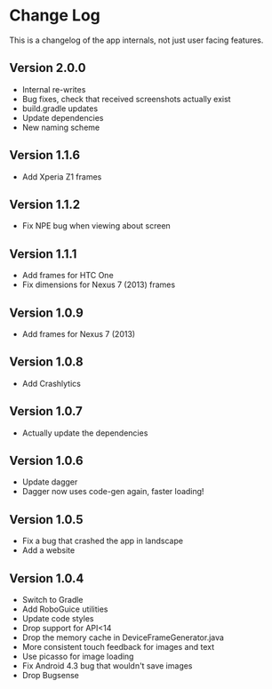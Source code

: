 Change Log
===============================================================================

This is a changelog of the app internals, not just user facing features.

Version 2.0.0
----------------------------
 * Internal re-writes
 * Bug fixes, check that received screenshots actually exist
 * build.gradle updates
 * Update dependencies
 * New naming scheme

Version 1.1.6
----------------------------
 * Add Xperia Z1 frames

Version 1.1.2
----------------------------
 * Fix NPE bug when viewing about screen

Version 1.1.1
----------------------------
 * Add frames for HTC One
 * Fix dimensions for Nexus 7 (2013) frames

Version 1.0.9
----------------------------
 * Add frames for Nexus 7 (2013)

Version 1.0.8
----------------------------
 * Add Crashlytics

Version 1.0.7
----------------------------
 * Actually update the dependencies

Version 1.0.6
----------------------------
 * Update dagger
 * Dagger now uses code-gen again, faster loading!

Version 1.0.5
----------------------------
 * Fix a bug that crashed the app in landscape
 * Add a website


Version 1.0.4
----------------------------

 * Switch to Gradle
 * Add RoboGuice utilities
 * Update code styles
 * Drop support for API<14
 * Drop the memory cache in DeviceFrameGenerator.java
 * More consistent touch feedback for images and text
 * Use picasso for image loading
 * Fix Android 4.3 bug that wouldn't save images
 * Drop Bugsense

